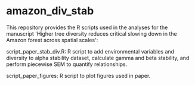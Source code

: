 # amazon_div_stab
This repository provides the R scripts used in the analyses for the manuscript 'Higher tree diversity reduces critical slowing down in the Amazon forest across spatial scales':

script_paper_stab_div.R: R script to add environmental variables and diversity to alpha stability dataset, calculate gamma and beta stability, and perform piecewise SEM to quantify relationships.

script_paper_figures: R script to plot figures used in paper.
